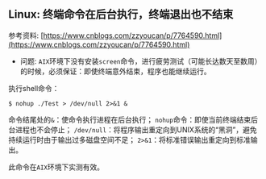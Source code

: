 ## Linux: 终端命令在后台执行，终端退出也不结束

参考资料: [https://www.cnblogs.com/zzyoucan/p/7764590.html](https://www.cnblogs.com/zzyoucan/p/7764590.html)

* 问题: `AIX`环境下没有安装`screen`命令，进行疲劳测试（可能长达数天至数周）的时候，必须保证：即使终端意外结束，程序也能继续运行。

执行shell命令：

```shell
$ nohup ./Test > /dev/null 2>&1 &
```

命令结尾处的`&`：使命令执行进程在后台执行；
`nohup`命令：即使当前终端结束后台进程也不会停止；
`/dev/null`：将程序输出重定向到UNIX系统的“黑洞”，避免持续运行时由于输出过多磁盘空间不足；
`2>&1`：将标准错误输出重定向到标准输出。

此命令在`AIX`环境下实测有效。
